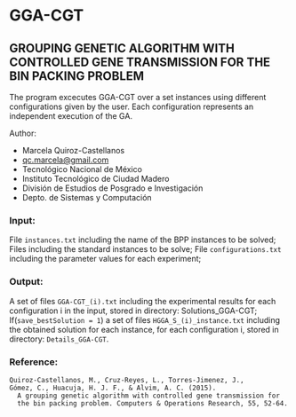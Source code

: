 # GGA-CGT

## GROUPING GENETIC ALGORITHM WITH CONTROLLED GENE TRANSMISSION FOR THE BIN PACKING PROBLEM

The program excecutes GGA-CGT over a set instances using different configurations
given by the user. Each configuration represents an independent execution of the GA.

Author: 

- Marcela Quiroz-Castellanos
- qc.marcela@gmail.com
- Tecnológico Nacional de México
- Instituto Tecnológico de Ciudad Madero
- División de Estudios de Posgrado e Investigación
- Depto. de Sistemas y Computación



### Input:
File `instances.txt` including the name of the BPP instances to be solved;
Files including the standard instances to be solve;
File `configurations.txt` including the parameter values for each experiment;

### Output:
A set of files `GGA-CGT_(i).txt` including the experimental results for each
configuration i in the input, stored in directory: Solutions_GGA-CGT;
If(`save_bestSolution = 1`) a set of files `HGGA_S_(i)_instance.txt` including the
obtained solution for each instance, for each configuration i, stored in directory: `Details_GGA-CGT`.

### Reference:

```
Quiroz-Castellanos, M., Cruz-Reyes, L., Torres-Jimenez, J.,
Gómez, C., Huacuja, H. J. F., & Alvim, A. C. (2015).
  A grouping genetic algorithm with controlled gene transmission for
  the bin packing problem. Computers & Operations Research, 55, 52-64.
```
